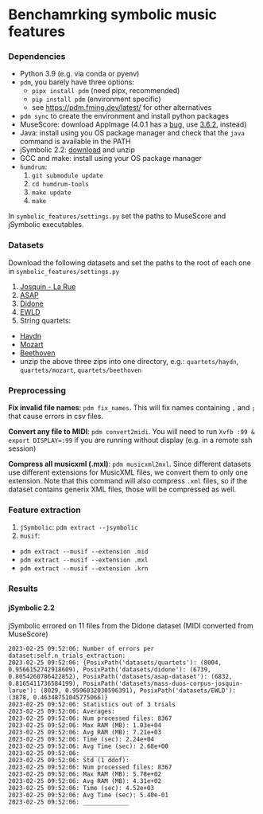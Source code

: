 # Benchamrking symbolic music features

### Dependencies

* Python 3.9 (e.g. via conda or pyenv)
* `pdm`, you barely have three options:
  - `pipx install pdm` (need pipx, recommended)
  - `pip install pdm` (environment specific)
  - see https://pdm.fming.dev/latest/ for other alternatives
* `pdm sync` to create the environment and install python packages
* MuseScore: download AppImage (4.0.1 has a [bug](https://github.com/musescore/MuseScore/issues/16444), use [3.6.2](https://github.com/musescore/MuseScore/releases/tag/v3.6.2), instead)
* Java: install using you OS package manager and check that the `java` command is
  available in the PATH
* jSymbolic 2.2: [download](https://sourceforge.net/projects/jmir/files/jSymbolic/jSymbolic%202.2/jSymbolic_2_2_user.zip/download) and unzip
* GCC and make: install using your OS package manager
* `humdrum`: 
  1. `git submodule update`
  2. `cd humdrum-tools`
  3. `make update`
  4. `make`

In `symbolic_features/settings.py` set the paths to MuseScore and jSymbolic executables.

### Datasets

Download the following datasets and set the paths to the root of each one in `symbolic_features/settings.py`

1. [Josquin - La Rue](https://zenodo.org/record/2635499)
2. [ASAP](https://github.com/fosfrancesco/asap-dataset)
3. [Didone]()
4. [EWLD](https://zenodo.org/record/1476555)
4. String quartets:
  * [Haydn](http://kern.ccarh.org/cgi-bin/ksbrowse?type=collection&l=/musedata/haydn/quartet)
  * [Mozart](http://kern.ccarh.org/cgi-bin/ksbrowse?type=collection&l=/musedata/mozart/quartet)
  * [Beethoven](http://kern.ccarh.org/cgi-bin/ksbrowse?type=collection&l=/users/craig/classical/beethoven/quartet)
  * unzip the above three zips into one directory, e.g.: `quartets/haydn`,
    `quartets/mozart`, `quartets/beethoven`


### Preprocessing

**Fix invalid file names**: `pdm fix_names`. This will fix names containing `,` and `;`
that cause errors in csv files.

**Convert any file to MIDI**: `pdm convert2midi`. You will need to run `Xvfb :99 &
export DISPLAY=:99` if you are running without display (e.g. in a remote ssh session)

**Compress all musicxml (.mxl)**: `pdm musicxml2mxl`. Since different datasets use
different extensions for MusicXML files, we convert them to only one extension. Note
that this command will also compress `.xml` files, so if the dataset contains generix
XML files, those will be compressed as well.

### Feature extraction

1. `jSymbolic`: `pdm extract --jsymbolic`
2. `musif`: 
  * `pdm extract --musif --extension .mid`
  * `pdm extract --musif --extension .mxl`
  * `pdm extract --musif --extension .krn`


### Results

#### jSymbolic 2.2

jSymbolic errored on 11 files from the Didone dataset (MIDI converted from MuseScore)

```
2023-02-25 09:52:06: Number of errors per dataset:self.n_trials_extraction:
2023-02-25 09:52:06: {PosixPath('datasets/quartets'): (8004, 0.9566152742918609), PosixPath('datasets/didone'): (6739, 0.8054260786422852), PosixPath('datasets/asap-dataset'): (6832, 0.8165411736584199), PosixPath('datasets/mass-duos-corpus-josquin-larue'): (8029, 0.9596032030596391), PosixPath('datasets/EWLD'): (3878, 0.46348751045775066)}
2023-02-25 09:52:06: Statistics out of 3 trials
2023-02-25 09:52:06: Averages:
2023-02-25 09:52:06: Num processed files: 8367
2023-02-25 09:52:06: Max RAM (MB): 1.03e+04
2023-02-25 09:52:06: Avg RAM (MB): 7.21e+03
2023-02-25 09:52:06: Time (sec): 2.24e+04
2023-02-25 09:52:06: Avg Time (sec): 2.68e+00
2023-02-25 09:52:06: _____________
2023-02-25 09:52:06: Std (1 ddof):
2023-02-25 09:52:06: Num processed files: 8367
2023-02-25 09:52:06: Max RAM (MB): 5.78e+02
2023-02-25 09:52:06: Avg RAM (MB): 4.31e+02
2023-02-25 09:52:06: Time (sec): 4.52e+03
2023-02-25 09:52:06: Avg Time (sec): 5.40e-01
2023-02-25 09:52:06: _____________
```

